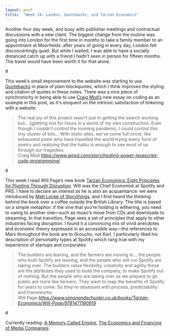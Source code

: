 ```yaml
---
layout: post
title:  "Week 14: London, Quotebacks, and Tarzan Economics"
---
```


Another four day week, and busy with publisher meetings and contractual discussions with a new client. The biggest change from the routine was going into London for the first time in months to take a family member to an appointment at Moorfields: after years of going in every day, London felt disconcertingly quiet. But while I waited, I was able to have a socially distanced catch up with a friend I hadn’t seen in person for fifteen months. The travel would have been worth it for that alone. 

<p id=“divider”>#</p>

This week’s small improvement to the website was starting to use <a href="https://quotebacks.net">Quotebacks</a> in place of plain blockquotes, which I think improves the styling and citation of quotes in these notes. There was a nice piece of synchronicity in being able to use <a href="https://craigmod.com">Craig Mod’s</a> new essay on coding as an example in this post, as it's eloquent on the intrinsic satisfaction of tinkering with a website:

<blockquote class="quoteback" darkmode="" data-title="The Healing Power of JavaScript" data-author="Craig Mod" cite="https://www.wired.com/story/healing-power-javascript-code-programming/">
The real joy of this project wasn’t just in getting the search working but... [g]etting lost for hours in a world of my own construction. Even though I couldn’t control the looming pandemic, I could control this tiny cluster of bits... With static sites, we've come full circle, like exhausted poets who have travelled the world trying every form of poetry and realizing that the haiku is enough to see most of us through our tragedies.
<footer>Craig Mod<cite> <a href="https://www.wired.com/story/healing-power-javascript-code-programming/">https://www.wired.com/story/healing-power-javascript-code-programming/</a></cite></footer>
</blockquote><script note="" src="https://cdn.jsdelivr.net/gh/Blogger-Peer-Review/quotebacks@1/quoteback.js"></script>

<p id=“divider”>#</p>

This week I read Will Page’s new book <a href="https://www.simonandschuster.co.uk/books/Tarzan-Economics/Will-Page/9781471190919">Tarzan Economics: Eight Principles for Pivoting Through Disruption</a>. Will was the Chief Economist at Spotify and PRS. I have to declare an interest as he is also an acquaintance: we were introduced by <a href="https://www.storythings.com">Matt Locke of Storythings</a>, and I first heard the thinking behind the book over a coffee outside the British Library. The title is based on a simple metaphor: if the vine that you’re holding is withering, you need to swing to another one&#8212;such as music’s move from CDs and downloads to streaming. In that transition, Page sees a set of principles that apply to other industries facing disruption. I found it a convincing mix of vivid anecdotes and economic theory expressed in an accessible way&#8212;the references to Marx throughout the book are to Groucho, not Karl. I particularly liked his description of personality types at Spotify which rang true with my experience of startups and corporates:

<blockquote class="quoteback" darkmode="" data-title="Tarzan Economics" data-author="Will Page" cite="https://www.simonandschuster.co.uk/books/Tarzan-Economics/Will-Page/9781471190919">
The builders are leaving, and the farmers are moving in... the people who built Spotify are leaving, and the people who will run Spotify are taking over. The builders value flexibility, creativity and agility those are the attributes they used to build the company, to make Spotify out of nothing. But the people who are taking over as we prepare to go public are more like farmers. They want to reap the benefits of Spotify for years to come. So they're obsessed with process, predictability and frameworks.
<footer>Will Page<cite> <a href="https://www.simonandschuster.co.uk/books/Tarzan-Economics/Will-Page/9781471190919">https://www.simonandschuster.co.uk/books/Tarzan-Economics/Will-Page/9781471190919</a></cite></footer>
</blockquote><script note="" src="https://cdn.jsdelivr.net/gh/Blogger-Peer-Review/quotebacks@1/quoteback.js"></script>

<p id=“divider”>#</p>

Currently reading: <a href="https://www.arkadymartine.net/novels">A Memory Called Empire</a>, <a href="http://robertpicard.net/publications/books">The Economics and Financing of Media Companies</a>.

